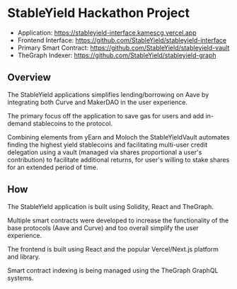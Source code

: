 # StableYield Hackathon Project

- Application: https://stableyield-interface.kamescg.vercel.app
- Frontend Interface: https://github.com/StableYield/stableyield-interface
- Primary Smart Contract: https://github.com/StableYield/stableyield-vault
- TheGraph Indexer: https://github.com/StableYield/stableyield-graph

## Overview

The StableYield applications simplifies lending/borrowing on Aave by integrating both Curve and MakerDAO in the user experience.

The primary focus off the application to save gas for users and add in-demand stablecoins to the protocol.

Combining elements from yEarn and Moloch the StableYieldVault automates finding the highest yield stablecoins and facilitating multi-user credit delegation using a vault (managed via shares proportional a user's contribution) to facilitate additional returns, for user's willing to stake shares for an extended period of time.

## How

The StableYield application is built using Solidity, React and TheGraph.

Multiple smart contracts were developed to increase the functionality of the base protocols (Aave and Curve) and too overall simplify the user experience.

The frontend is built using React and the popular Vercel/Next.js platform and library.

Smart contract indexing is being managed using the TheGraph GraphQL systems.
